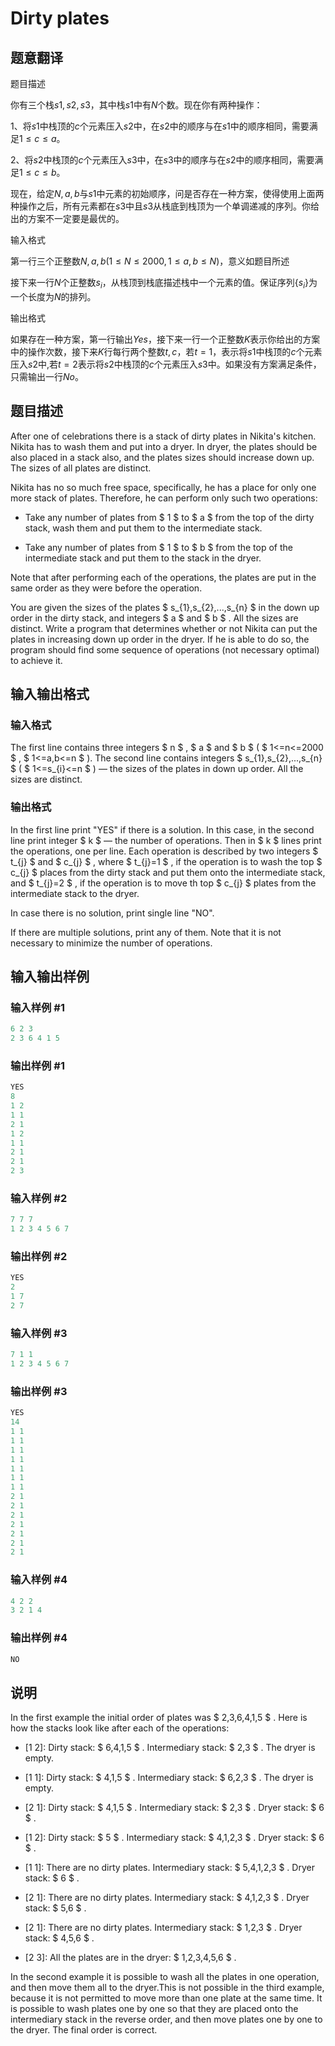 # Dirty plates

## 题意翻译

题目描述

你有三个栈$s1,s2,s3$，其中栈$s1$中有$N$个数。现在你有两种操作：

1、将$s1$中栈顶的$c$个元素压入$s2$中，在$s2$中的顺序与在$s1$中的顺序相同，需要满足$1 \leq c \leq a$。

2、将$s2$中栈顶的$c$个元素压入$s3$中，在$s3$中的顺序与在$s2$中的顺序相同，需要满足$1 \leq c \leq b$。

现在，给定$N,a,b$与$s1$中元素的初始顺序，问是否存在一种方案，使得使用上面两种操作之后，所有元素都在$s3$中且$s3$从栈底到栈顶为一个单调递减的序列。你给出的方案不一定要是最优的。

输入格式

第一行三个正整数$N,a,b(1 \leq N \leq 2000 , 1 \leq a , b \leq N)$，意义如题目所述

接下来一行$N$个正整数$s_i$，从栈顶到栈底描述栈中一个元素的值。保证序列$\{s_i\}$为一个长度为$N$的排列。

输出格式

如果存在一种方案，第一行输出$Yes$，接下来一行一个正整数$K$表示你给出的方案中的操作次数，接下来$K$行每行两个整数$t,c$，若$t=1$，表示将$s1$中栈顶的$c$个元素压入$s2$中,若$t=2$表示将$s2$中栈顶的$c$个元素压入$s3$中。如果没有方案满足条件，只需输出一行$No$。

## 题目描述

After one of celebrations there is a stack of dirty plates in Nikita's kitchen. Nikita has to wash them and put into a dryer. In dryer, the plates should be also placed in a stack also, and the plates sizes should increase down up. The sizes of all plates are distinct.

Nikita has no so much free space, specifically, he has a place for only one more stack of plates. Therefore, he can perform only such two operations:

- Take any number of plates from $ 1 $ to $ a $ from the top of the dirty stack, wash them and put them to the intermediate stack.

- Take any number of plates from $ 1 $ to $ b $ from the top of the intermediate stack and put them to the stack in the dryer.

Note that after performing each of the operations, the plates are put in the same order as they were before the operation.

You are given the sizes of the plates $ s_{1},s_{2},...,s_{n} $ in the down up order in the dirty stack, and integers $ a $ and $ b $ . All the sizes are distinct. Write a program that determines whether or not Nikita can put the plates in increasing down up order in the dryer. If he is able to do so, the program should find some sequence of operations (not necessary optimal) to achieve it.

## 输入输出格式

### 输入格式

The first line contains three integers $ n $ , $ a $ and $ b $ ( $ 1<=n<=2000 $ , $ 1<=a,b<=n $ ). The second line contains integers $ s_{1},s_{2},...,s_{n} $ ( $ 1<=s_{i}<=n $ ) — the sizes of the plates in down up order. All the sizes are distinct.

### 输出格式

In the first line print "YES" if there is a solution. In this case, in the second line print integer $ k $ — the number of operations. Then in $ k $ lines print the operations, one per line. Each operation is described by two integers $ t_{j} $ and $ c_{j} $ , where $ t_{j}=1 $ , if the operation is to wash the top $ c_{j} $ places from the dirty stack and put them onto the intermediate stack, and $ t_{j}=2 $ , if the operation is to move th top $ c_{j} $ plates from the intermediate stack to the dryer.

In case there is no solution, print single line "NO".

If there are multiple solutions, print any of them. Note that it is not necessary to minimize the number of operations.

## 输入输出样例

### 输入样例 #1

```cpp
6 2 3
2 3 6 4 1 5

```
### 输出样例 #1

```cpp
YES
8
1 2
1 1
2 1
1 2
1 1
2 1
2 1
2 3

```
### 输入样例 #2

```cpp
7 7 7
1 2 3 4 5 6 7

```
### 输出样例 #2

```cpp
YES
2
1 7
2 7

```
### 输入样例 #3

```cpp
7 1 1
1 2 3 4 5 6 7

```
### 输出样例 #3

```cpp
YES
14
1 1
1 1
1 1
1 1
1 1
1 1
1 1
2 1
2 1
2 1
2 1
2 1
2 1
2 1

```
### 输入样例 #4

```cpp
4 2 2
3 2 1 4

```
### 输出样例 #4

```cpp
NO

```
## 说明

In the first example the initial order of plates was $ 2,3,6,4,1,5 $ . Here is how the stacks look like after each of the operations:

- \[1 2\]: Dirty stack: $ 6,4,1,5 $ . Intermediary stack: $ 2,3 $ . The dryer is empty.

- \[1 1\]: Dirty stack: $ 4,1,5 $ . Intermediary stack: $ 6,2,3 $ . The dryer is empty.

- \[2 1\]: Dirty stack: $ 4,1,5 $ . Intermediary stack: $ 2,3 $ . Dryer stack: $ 6 $ .

- \[1 2\]: Dirty stack: $ 5 $ . Intermediary stack: $ 4,1,2,3 $ . Dryer stack: $ 6 $ .

- \[1 1\]: There are no dirty plates. Intermediary stack: $ 5,4,1,2,3 $ . Dryer stack: $ 6 $ .

- \[2 1\]: There are no dirty plates. Intermediary stack: $ 4,1,2,3 $ . Dryer stack: $ 5,6 $ .

- \[2 1\]: There are no dirty plates. Intermediary stack: $ 1,2,3 $ . Dryer stack: $ 4,5,6 $ .

- \[2 3\]: All the plates are in the dryer: $ 1,2,3,4,5,6 $ .

In the second example it is possible to wash all the plates in one operation, and then move them all to the dryer.This is not possible in the third example, because it is not permitted to move more than one plate at the same time. It is possible to wash plates one by one so that they are placed onto the intermediary stack in the reverse order, and then move plates one by one to the dryer. The final order is correct.

